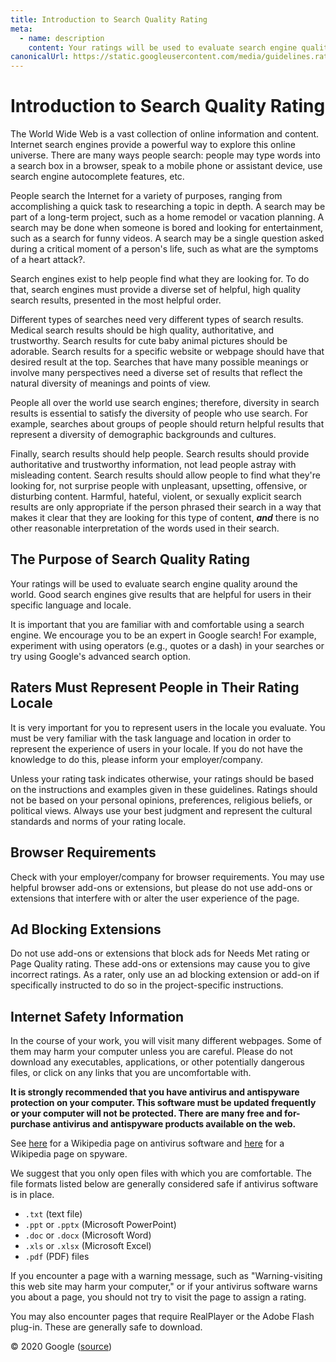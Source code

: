 ```yaml
---
title: Introduction to Search Quality Rating
meta:
  - name: description
    content: Your ratings will be used to evaluate search engine quality around the world. It is important that you are familiar with and comfortable using a search engine.
canonicalUrl: https://static.googleusercontent.com/media/guidelines.raterhub.com///searchqualityevaluatorguidelines.pdf
---
```


# Introduction to Search Quality Rating

The World Wide Web is a vast collection of online information and content. Internet search engines provide a powerful way to explore this online universe. There are many ways people search: people may type words into a search box in a browser, speak to a mobile phone or assistant device, use search engine autocomplete features, etc.

People search the Internet for a variety of purposes, ranging from accomplishing a quick task to researching a topic in depth. A search may be part of a long-term project, such as a home remodel or vacation planning. A search may be done when someone is bored and looking for entertainment, such as a search for <span class="query">funny videos</span>. A search may be a single question asked during a critical moment of a person's life, such as <span class="query">what are the symptoms of a heart attack?</span>.

Search engines exist to help people find what they are looking for. To do that, search engines must provide a diverse set of helpful, high quality search results, presented in the most helpful order.

Different types of searches need very different types of search results. Medical search results should be high quality, authoritative, and trustworthy. Search results for <span class="query">cute baby animal pictures</span> should be adorable. Search results for a specific website or webpage should have that desired result at the top. Searches that have many possible meanings or involve many perspectives need a diverse set of results that reflect the natural diversity of meanings and points of view.

People all over the world use search engines; therefore, diversity in search results is essential to satisfy the diversity of people who use search. For example, searches about groups of people should return helpful results that represent a diversity of demographic backgrounds and cultures.

Finally, search results should help people. Search results should provide authoritative and trustworthy information, not lead people astray with misleading content. Search results should allow people to find what they're looking for, not surprise people with unpleasant, upsetting, offensive, or disturbing content. Harmful, hateful, violent, or sexually explicit search results are only appropriate if the person phrased their search in a way that makes it clear that they are looking for this type of content, **_and_** there is no other reasonable interpretation of the words used in their search.

## The Purpose of Search Quality Rating

Your ratings will be used to evaluate search engine quality around the world. Good search engines give results that are helpful for users in their specific language and locale.

It is important that you are familiar with and comfortable using a search engine. We encourage you to be an expert in Google search! For example, experiment with using operators (e.g., quotes or a dash) in your searches or try using Google's advanced search option.

## Raters Must Represent People in Their Rating Locale

It is very important for you to represent users in the locale you evaluate. You must be very familiar with the task language and location in order to represent the experience of users in your locale. If you do not have the knowledge to do this, please inform your employer/company.

Unless your rating task indicates otherwise, your ratings should be based on the instructions and examples given in these guidelines. Ratings should not be based on your personal opinions, preferences, religious beliefs, or political views. Always use your best judgment and represent the cultural standards and norms of your rating locale.

## Browser Requirements

Check with your employer/company for browser requirements. You may use helpful browser add-ons or extensions, but please do not use add-ons or extensions that interfere with or alter the user experience of the page.

## Ad Blocking Extensions

Do not use add-ons or extensions that block ads for Needs Met rating or Page Quality rating. These add-ons or extensions may cause you to give incorrect ratings. As a rater, only use an ad blocking extension or add-on if specifically instructed to do so in the project-specific instructions.

## Internet Safety Information

In the course of your work, you will visit many different webpages. Some of them may harm your computer unless you are careful. Please do not download any executables, applications, or other potentially dangerous files, or click on any links that you are uncomfortable with.

**It is strongly recommended that you have antivirus and antispyware protection on your computer. This software must be updated frequently or your computer will not be protected. There are many free and for-purchase antivirus and antispyware products available on the web.**

See [here](http://en.wikipedia.org/wiki/Antivirus_software) for a Wikipedia page on antivirus software and [here](http://en.wikipedia.org/wiki/Spyware) for a Wikipedia page on spyware.

We suggest that you only open files with which you are comfortable. The file formats listed below are generally considered safe if antivirus software is in place.

- `.txt` (text file)
- `.ppt` or `.pptx` (Microsoft PowerPoint)
- `.doc` or `.docx` (Microsoft Word)
- `.xls` or `.xlsx` (Microsoft Excel)
- `.pdf` (PDF) files

If you encounter a page with a warning message, such as "Warning-visiting this web site may harm your computer," or if your antivirus software warns you about a page, you should not try to visit the page to assign a rating.

You may also encounter pages that require RealPlayer or the Adobe Flash plug-in. These are generally safe to download.

<div class="source">
© 2020 Google (<a href="https://static.googleusercontent.com/media/guidelines.raterhub.com///searchqualityevaluatorguidelines.pdf">source</a>)
</div>
